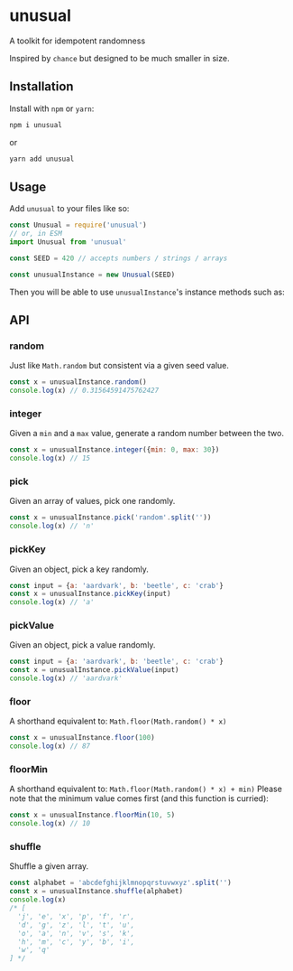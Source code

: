 # unusual

A toolkit for idempotent randomness

Inspired by `chance` but designed to be much smaller in size.

## Installation

Install with `npm` or `yarn`:

```sh
npm i unusual
```
or
```sh
yarn add unusual
```

## Usage

Add `unusual` to your files like so:

```js
const Unusual = require('unusual')
// or, in ESM
import Unusual from 'unusual'

const SEED = 420 // accepts numbers / strings / arrays

const unusualInstance = new Unusual(SEED)
```

Then you will be able to use `unusualInstance`'s instance methods such as:

## API

### random

Just like `Math.random` but consistent via a given seed value.

```js
const x = unusualInstance.random()
console.log(x) // 0.31564591475762427
```

### integer

Given a `min` and a `max` value, generate a random number between the two.

```js
const x = unusualInstance.integer({min: 0, max: 30})
console.log(x) // 15
```

### pick

Given an array of values, pick one randomly.

```js
const x = unusualInstance.pick('random'.split(''))
console.log(x) // 'n'
```

### pickKey

Given an object, pick a key randomly.

```js
const input = {a: 'aardvark', b: 'beetle', c: 'crab'}
const x = unusualInstance.pickKey(input)
console.log(x) // 'a'
```

### pickValue

Given an object, pick a value randomly.

```js
const input = {a: 'aardvark', b: 'beetle', c: 'crab'}
const x = unusualInstance.pickValue(input)
console.log(x) // 'aardvark'
```

### floor

A shorthand equivalent to: `Math.floor(Math.random() * x)`

```js
const x = unusualInstance.floor(100)
console.log(x) // 87
```

### floorMin

A shorthand equivalent to: `Math.floor(Math.random() * x) + min)`
Please note that the minimum value comes first (and this function is curried):

```js
const x = unusualInstance.floorMin(10, 5)
console.log(x) // 10
```

### shuffle

Shuffle a given array.

```js
const alphabet = 'abcdefghijklmnopqrstuvwxyz'.split('')
const x = unusualInstance.shuffle(alphabet)
console.log(x)
/* [
  'j', 'e', 'x', 'p', 'f', 'r',
  'd', 'g', 'z', 'l', 't', 'u',
  'o', 'a', 'n', 'v', 's', 'k',
  'h', 'm', 'c', 'y', 'b', 'i',
  'w', 'q'
] */
```
